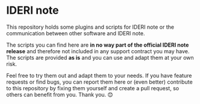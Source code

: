 # IDERI note 

This repository holds some plugins and scripts for IDERI note or the communication between other software and IDERI note.

The scripts you can find here are __in no way part of the official IDERI note release__ and therefore not included in any support contract you may have. The scripts are provided __as is__ and you can use and adapt them at your own risk.

Feel free to try them out and adapt them to your needs. If you have feature requests or find bugs, you can report them here or (even better) contribute to this repository by fixing them yourself and create a pull request, so others can benefit from you. Thank you. 😊